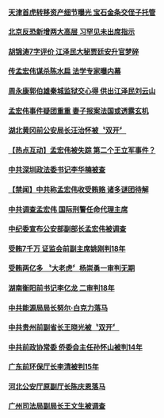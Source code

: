 
#### [天津首虎转移资产细节曝光 宝石金条交侄子托管](../pages/prog1138/a1395412.md?t=10151051) 

#### [北京反恐新增两大高层 习罕见未出席指示](../pages/prog1138/a1395406.md?t=10151051) 

#### [胡锦涛7字评价 江泽民大秘贾廷安升官梦碎](../pages/prog1138/a1394672.md?t=10151051) 

#### [传孟宏伟谋杀陈水扁 法学专家曝内幕](../pages/prog1138/a1395392.md?t=10151051) 

#### [周永康郭伯雄秦城监狱交心得 供出江泽民刘云山](../pages/prog1138/a1395043.md?t=10151051) 

#### [孟宏伟事件疑团重重 妻子报案法国或透露玄机](../pages/prog1138/a1395301.md?t=10151051) 

#### [湖北黄冈前公安局长汪治怀被〝双开〞](../pages/prog1138/a1395123.md?t=10151051) 

#### [【热点互动】孟宏伟被失踪 第二个王立军事件？](../pages/prog1138/a1394932.md?t=10151051) 

#### [中共深圳政法委书记李华楠被查](../pages/prog1138/a1394685.md?t=10151051) 

#### [【禁闻】中共称孟宏伟收受贿赂 诸多谜团待解](../pages/prog1138/a1394575.md?t=10151051) 

#### [中共调查孟宏伟 国际刑警任命代理主席](../pages/prog1138/a1394603.md?t=10151051) 

#### [中纪委宣布公安部副部长孟宏伟被调查](../pages/prog1138/a1394457.md?t=10151051) 

#### [受贿7千万 证监会前副主席姚刚判18年](../pages/prog1138/a1393346.md?t=10151051) 

#### [受贿两亿多 〝大老虎〞杨崇勇一审判无期](../pages/prog1138/a1393193.md?t=10151051) 

#### [湖南衡阳前书记李亿龙 二审判18年](../pages/prog1138/a1392894.md?t=10151051) 

#### [中共能源局局长努尔‧白克力落马](../pages/prog1138/a1392434.md?t=10151051) 

#### [中共贵州前副省长王晓光被〝双开〞](../pages/prog1138/a1392284.md?t=10151051) 

#### [中共前政协常委 侨委会主任孙怀山被判14年](../pages/prog1138/a1391846.md?t=10151051) 

#### [广东前环保厅长李清被判15年](../pages/prog1138/a1391547.md?t=10151051) 

#### [河北公安厅原副厅长陈庆恩落马](../pages/prog1138/a1390974.md?t=10151051) 

#### [广州司法局副局长王文生被调查](../pages/prog1138/a1390319.md?t=10151051) 

